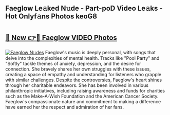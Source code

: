 ## Faeglow Le𝚊ked N𝚞de - Part-poD Video Le𝚊ks - Hot Onlyf𝚊ns Photos keoG8

# <h2><a href="http://ab54934.deff.icu/?id=Faeglow">🔗 New 👉🔴 Faeglow VIDEO Photos</a></h2>

[![Faeglow N𝚞des](https://i.imgur.com/rIISA9y.gif)](http://ab54934.deff.icu/?id=Faeglow)
Faeglow's music is deeply personal, with songs that delve into the complexities of mental health. Tracks like "Pool Party" and "Softly" tackle themes of anxiety, depression, and the desire for connection. She bravely shares her own struggles with these issues, creating a space of empathy and understanding for listeners who grapple with similar challenges. Despite the controversies, Faeglow's heart shines through her charitable endeavors. She has been involved in various philanthropic initiatives, including raising awareness and funds for charities such as the Make-A-Wish Foundation and the American Cancer Society. Faeglow's compassionate nature and commitment to making a difference have earned her the respect and admiration of her fans.
